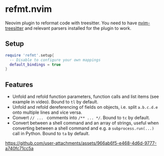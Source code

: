 # refmt.nvim
Neovim plugin to reformat code with treesitter.
You need to have [nvim-treesitter](https://github.com/nvim-treesitter/nvim-treesitter) and
relevant parsers installed for the plugin to work.

## Setup

```lua
require 'refmt'.setup{
  -- Disable to configure your own mappings
  default_bindings = true
}
```

## Features

* Unfold and refold function parameters, function calls and list items (see example in video). Bound to `tl` by default.
* Unfold and refold dereferencing of fields on objects, i.e. split `a.b.c.d.e` onto
  multiple lines and vice versa.
* Convert `// ... ` comments into `/** ... */`. Bound to `tc` by default.
* Convert between a shell command and an array of strings, useful when converting between a shell command and e.g. a `subprocess.run(...)` call in Python. Bound to `ta` by default.

https://github.com/user-attachments/assets/966ab6f5-e468-4d6d-9777-a740fc71cc5a

